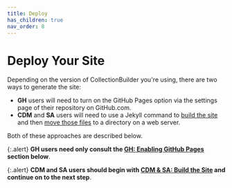 ```yaml
---
title: Deploy
has_children: true
nav_order: 8
---
```


# Deploy Your Site

Depending on the version of CollectionBuilder you're using, there are two ways to generate the site: 

- **GH** users will need to turn on the GitHub Pages option via the settings page of their repository on GitHub.com.
- **CDM** and **SA** users will need to use a Jekyll command to [build the site](build/) and then [move those files](move/) to a directory on a web server. 

Both of these approaches are described below. 

{:.alert}
**GH users need only consult the [GH: Enabling GitHub Pages](gh-pages/) section below**. 

{:.alert}
**CDM and SA users should begin with [CDM & SA: Build the Site](build/) and continue on to the next step**.
